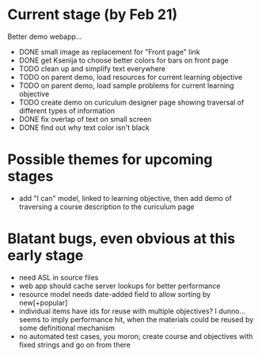 Current stage (by Feb 21)
=========================

Better demo webapp...

* DONE small image as replacement for "Front page" link
* DONE get Ksenija to choose better colors for bars on front page
* TODO clean up and simplify text everywhere
* TODO on parent demo, load resources for current learning objective
* TODO on parent demo, load sample problems for current learning objective
* TODO create demo on curiculum designer page showing traversal of different types of information
* DONE fix overlap of text on small screen
* DONE find out why text color isn't black

Possible themes for upcoming stages
===================================

* add "I can" model, linked to learning objective, then add demo of traversing a course description to the curiculum page


Blatant bugs, even obvious at this early stage
==============================================

* need ASL in source files
* web app should cache server lookups for better performance
* resource model needs date-added field to allow sorting by new[+popular]
* individual items have ids for reuse with multiple objectives?  I dunno...  seems to imply performance hit, when the materials could be reused by some definitional mechanism
* no automated test cases, you moron; create course and objectives with fixed strings and go on from there
